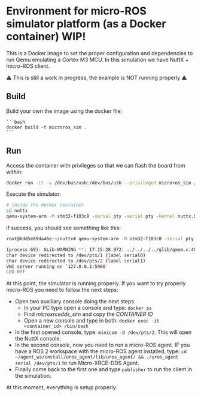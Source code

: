# Environment for micro-ROS simulator platform (as a Docker container) WIP!

This is a Docker image to set the proper configuration and dependencies to run Qemu emulating a Cortex M3 MCU.
In this simulation we have NuttX + micro-ROS client.

:warning: This is still a work in progress, the example is NOT running properly :warning:


## Build

Build your own the image using the docker file:

    ```bash
    docker build -t microros_sim .
    ```


## Run

Access the container with privileges so that we can flash the board from within:

```bash
docker run -it -v /dev/bus/usb:/dev/bus/usb --privileged microros_sim /bin/bash
```

 Execute the simulator:

```bash
# inside the docker container
cd nuttx
qemu-system-arm -M stm32-f103c8 -serial pty -serial pty -kernel nuttx.bin
```

if success, you should see something like this:

```bash
root@6dd5e89da46e:~/nuttx# qemu-system-arm -M stm32-f103c8 -serial pty -serial pty -kernel nuttx.bin

(process:69): GLib-WARNING **: 17:15:28.972: ../../../../glib/gmem.c:489: custom memory allocation vtable not supported
char device redirected to /dev/pts/1 (label serial0)
char device redirected to /dev/pts/2 (label serial1)
VNC server running on `127.0.0.1:5900'
LED Off
```

At this point, the simulator is running properly. If you want to try properly micro-ROS you need to follow the next steps:
- Open two auxiliary console doing the next steps:
  - In your PC type open a console and type: ``docker ps``
  - Find *microxrcedds_sim* and copy the *CONTAINER ID*
  - Open a new console and type in both: ``docker exec -it <container_id> /bin/bash ``
- In the first opened console, type: ``minicom -D /dev/pts/2``. This will open the NuttX console.
- In the second console, now you need to run a micro-ROS agent. IF you have a ROS 2 workspace with the micro-ROS agent installed, type: `` cd ~/agent_ws/install/uros_agent/lib/uros_agent/ && ./uros_agent serial /dev/pts/1 `` to run Micro-XRCE-DDS Agent.
- Finally come back to the first one and type `publisher` to run the client in the simulation.

At this moment, everything is setup properly.
